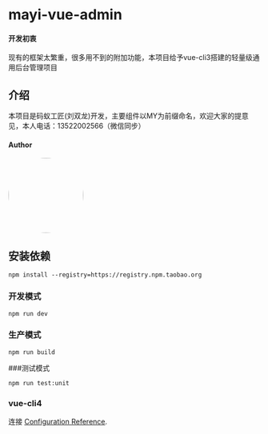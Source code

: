 # mayi-vue-admin
#### 开发初衷
现有的框架太繁重，很多用不到的附加功能，本项目给予vue-cli3搭建的轻量级通用后台管理项目
## 介绍
本项目是码蚁工匠(刘双龙)开发，主要组件以MY为前缀命名，欢迎大家的提意见，本人电话：13522002566（微信同步）
#### Author
<img width="150"  style="border-radius:50%" src="https://s2.ax1x.com/2019/11/10/Mn6N4I.png">

## 安装依赖
```
npm install --registry=https://registry.npm.taobao.org
```

### 开发模式
```
npm run dev
```

### 生产模式
```
npm run build
```

###测试模式
```
npm run test:unit
```

### vue-cli4
连接 [Configuration Reference](https://cli.vuejs.org/config/).
